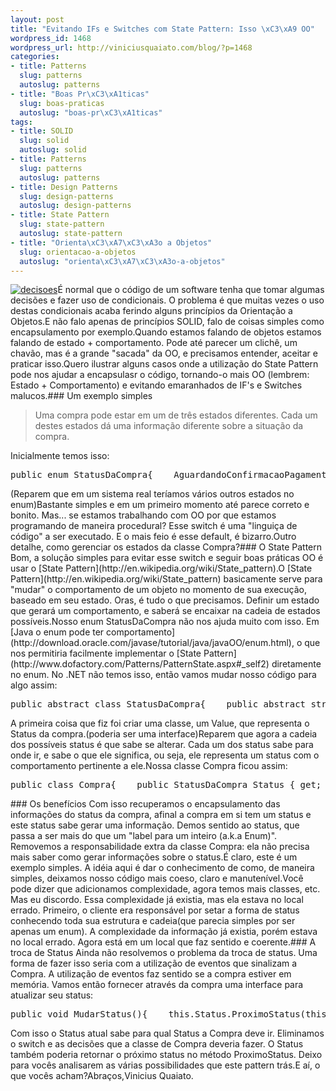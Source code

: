 ```yaml
--- 
layout: post
title: "Evitando IFs e Switches com State Pattern: Isso \xC3\xA9 OO"
wordpress_id: 1468
wordpress_url: http://viniciusquaiato.com/blog/?p=1468
categories: 
- title: Patterns
  slug: patterns
  autoslug: patterns
- title: "Boas Pr\xC3\xA1ticas"
  slug: boas-praticas
  autoslug: "boas-pr\xC3\xA1ticas"
tags: 
- title: SOLID
  slug: solid
  autoslug: solid
- title: Patterns
  slug: patterns
  autoslug: patterns
- title: Design Patterns
  slug: design-patterns
  autoslug: design-patterns
- title: State Pattern
  slug: state-pattern
  autoslug: state-pattern
- title: "Orienta\xC3\xA7\xC3\xA3o a Objetos"
  slug: orientacao-a-objetos
  autoslug: "orienta\xC3\xA7\xC3\xA3o-a-objetos"
---
```

[![](http://viniciusquaiato.com/blog/wp-content/uploads/2010/08/decisoes-150x150.jpg "decisoes")](http://viniciusquaiato.com/blog/wp-content/uploads/2010/08/decisoes.jpg)É normal que o código de um software tenha que tomar algumas decisões e fazer uso de condicionais. O problema é que muitas vezes o uso destas condicionais acaba ferindo alguns princípios da Orientação a Objetos.E não falo apenas de princípios SOLID, falo de coisas simples como encapsulamento por exemplo.Quando estamos falando de objetos estamos falando de estado + comportamento. Pode até parecer um clichê, um chavão, mas é a grande "sacada" da OO, e precisamos entender, aceitar e praticar isso.Quero ilustrar alguns casos onde a utilização do State Pattern pode nos ajudar a encapsulasr o código, tornando-o mais OO (lembrem: Estado + Comportamento) e evitando emaranhados de IF's e Switches malucos.### Um exemplo simples
<blockquote>Uma compra pode estar em um de três estados diferentes. Cada um destes estados dá uma informação diferente sobre a situação da compra.</blockquote>Inicialmente temos isso:<pre lang="csharp" line="1">public enum StatusDaCompra{    AguardandoConfirmacaoPagamento,    Enviada,    Entregue}public class Compra{    public StatusDaCompra Status { get; set; }    public List<itemcompra> Itens { get; set; }    public string ObterInformacoes()    {        switch (Status)        {            case StatusDaCompra.AguardandoConfirmacaoPagamento:                {                    return "Estamos aguarando a confirmacao de pagamento da instituição financeira";                }                break;            case StatusDaCompra.Enviada:                {                    return                        "O pagamento da compra já foi confirmado, e a mesma foi enviada para o endereço de entrega na data X";                }                break;            case StatusDaCompra.Entregue:                {                    return "Sua compra foi enviada e entregue no endereço informado.";                }                break;            default:                throw new InvalidEnumArgumentException();        }    }}</itemcompra></pre>(Reparem que em um sistema real teríamos vários outros estados no enum)Bastante simples e em um primeiro momento até parece correto e bonito. Mas... se estamos trabalhando com OO por que estamos programando de maneira procedural? Esse switch é uma "linguiça de código" a ser executado. E o mais feio é esse default, é bizarro.Outro detalhe, como gerenciar os estados da classe Compra?### O State Pattern
Bom, a solução simples para evitar esse switch e seguir boas práticas OO é usar o [State Pattern](http://en.wikipedia.org/wiki/State_pattern).O [State Pattern](http://en.wikipedia.org/wiki/State_pattern) basicamente serve para "mudar" o comportamento de um objeto no momento de sua execução, baseado em seu estado. Oras, é tudo o que precisamos. Definir um estado que gerará um comportamento, e saberá se encaixar na cadeia de estados possíveis.Nosso enum StatusDaCompra não nos ajuda muito com isso. Em [Java o enum pode ter comportamento](http://download.oracle.com/javase/tutorial/java/javaOO/enum.html), o que nos permitiria facilmente implementar o [State Pattern](http://www.dofactory.com/Patterns/PatternState.aspx#_self2) diretamente no enum. No .NET não temos isso, então vamos mudar nosso código para algo assim:<pre lang="csharp" line="1">public abstract class StatusDaCompra{    public abstract string Informacao(Compra compra);    public abstract void ProximoStatus(Compra compra);}public class AguardandoConfirmacaoPagamento : StatusDaCompra{    public override string Informacao(Compra compra)    {        return "Estamos aguarando a confirmacao de pagamento da instituição financeira";    }    public override void ProximoStatus(Compra compra)    {        compra.Status = new Enviada();    }}public class Enviada : StatusDaCompra{    public override string Informacao(Compra compra)    {        return "O pagamento da compra já foi confirmado, e a mesma foi enviada para o endereço de entrega na data X";    }    public override void ProximoStatus(Compra compra)    {        compra.Status = new Entregue();    }}public class Entregue : StatusDaCompra{    public override string Informacao(Compra compra)    {        return "Sua compra foi enviada e entregue no endereço informado.";    }    public override void ProximoStatus(Compra compra)    {    }}</pre>A primeira coisa que fiz foi criar uma classe, um Value, que representa o Status da compra.(poderia ser uma interface)Reparem que agora a cadeia dos possíveis status é que sabe se alterar. Cada um dos status sabe para onde ir, e sabe o que ele significa, ou seja, ele representa um status com o comportamento pertinente a ele.Nossa classe Compra ficou assim:<pre lang="csharp" line="1">public class Compra{    public StatusDaCompra Status { get; internal set; }    public List<itemcompra> Itens { get; set; }    public string ObterInformacoesDaCompra()    {        return Status.Informacao(this);    }}</itemcompra></pre>### Os benefícios
Com isso recuperamos o encapsulamento das informações do status da compra, afinal a compra em si tem um status e este status sabe gerar uma informação. Demos sentido ao status, que passa a ser mais do que um "label para um inteiro (a.k.a Enum)". Removemos a responsabilidade extra da classe Compra: ela não precisa mais saber como gerar informações sobre o status.É claro, este é um exemplo simples. A idéia aqui é dar o conhecimento de como, de maneira simples, deixamos nosso código mais coeso, claro e manutenível.Você pode dizer que adicionamos complexidade, agora temos mais classes, etc. Mas eu discordo. Essa complexidade já existia, mas ela estava no local errado. Primeiro, o cliente era responsável por setar a forma de status conhecendo toda sua estrutura e cadeia(que parecia simples por ser apenas um enum). A complexidade da informação já existia, porém estava no local errado. Agora está em um local que faz sentido e coerente.### A troca de Status
Ainda não resolvemos o problema da troca de status. Uma forma de fazer isso seria com a utilização de eventos que sinalizam a Compra. A utilização de eventos faz sentido se a compra estiver em memória. Vamos então fornecer através da compra uma interface para atualizar seu status:<pre lang="csharp" line="1">public void MudarStatus(){    this.Status.ProximoStatus(this);}</pre>Com isso o Status atual sabe para qual Status a Compra deve ir. Eliminamos o switch e as decisões que a classe de Compra deveria fazer. O Status também poderia retornar o próximo status no método ProximoStatus. Deixo para vocês analisarem as várias possibilidades que este pattern trás.E aí, o que vocês acham?Abraços,Vinicius Quaiato.
